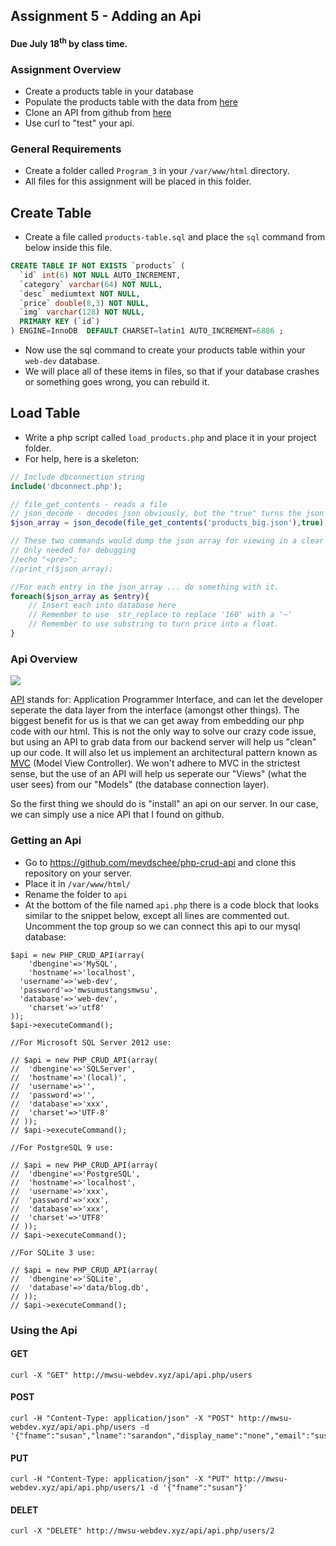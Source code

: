 ## Assignment 5 - Adding an Api
#### Due July 18<sup>th</sup> by class time.

### Assignment Overview

- Create a products table in your database
- Populate the products table with the data from [here](https://raw.githubusercontent.com/rugbyprof/Mwsu-Web-Dev/master/products_big.json)
- Clone an API from github from [here](https://github.com/mevdschee/php-crud-api)
- Use curl to "test" your api.

### General Requirements
- Create a folder called `Program_3` in your `/var/www/html` directory.
- All files for this assignment will be placed in this folder. 

## Create Table 

- Create a file called `products-table.sql` and place the `sql` command from below inside this file.

```sql
CREATE TABLE IF NOT EXISTS `products` (
  `id` int(6) NOT NULL AUTO_INCREMENT,
  `category` varchar(64) NOT NULL,
  `desc` mediumtext NOT NULL,
  `price` double(8,3) NOT NULL,
  `img` varchar(128) NOT NULL,
  PRIMARY KEY (`id`)
) ENGINE=InnoDB  DEFAULT CHARSET=latin1 AUTO_INCREMENT=6886 ;
```

- Now use the sql command to create your products table within your `web-dev` database.
- We will place all of these items in files, so that if your database crashes or something goes wrong, you can rebuild it.

## Load Table

- Write a php script called `load_products.php` and place it in your project folder.
- For help, here is a skeleton:

```php
// Include dbconnection string
include('dbconnect.php');

// file_get_contents - reads a file
// json_decode - decodes json obviously, but the "true" turns the json into an associative array.
$json_array = json_decode(file_get_contents('products_big.json'),true);

// These two commands would dump the json array for viewing in a clear manner.
// Only needed for debugging
//echo "<pre>";
//print_r($json_array);

//For each entry in the json_array ... do something with it.
foreach($json_array as $entry){
	// Insert each into database here
	// Remember to use  str_replace to replace '160' with a '~'
	// Remember to use substring to turn price into a float.
}
```


### Api Overview

![](http://f.cl.ly/items/1Z0l3P0a0L3a3v3h3T3C/api.png)

[API](https://en.wikipedia.org/wiki/Application_programming_interface) stands for: Application Programmer Interface, and can let the developer seperate the data layer from the interface (amongst other things). The biggest benefit for us is that we can get away from embedding our php code with our html. This is not the only way to solve our crazy code issue, but using an API to grab data from our backend server will help us "clean" up our code. It will also let us implement an architectural pattern known as [MVC](https://en.wikipedia.org/wiki/Model%E2%80%93view%E2%80%93controller) (Model View Controller). We won't adhere to MVC in the strictest sense, but the use of an API will help us seperate our "Views" (what the user sees) from our "Models" (the database connection layer).

So the first thing we should do is "install" an api on our server. In our case, we can simply use a nice API that I found on github.




### Getting an Api

- Go to https://github.com/mevdschee/php-crud-api and clone this repository on your server.
- Place it in `/var/www/html/`
- Rename the folder to `api`
- At the bottom of the file named `api.php` there is a code block that looks similar to the snippet below, except all lines are commented out. Uncomment the top group so we can connect this api to our mysql database:

```
$api = new PHP_CRUD_API(array(
	'dbengine'=>'MySQL',
	'hostname'=>'localhost',
  'username'=>'web-dev',
  'password'=>'mwsumustangsmwsu',
  'database'=>'web-dev',
	'charset'=>'utf8'
));
$api->executeCommand();

//For Microsoft SQL Server 2012 use:

// $api = new PHP_CRUD_API(array(
// 	'dbengine'=>'SQLServer',
// 	'hostname'=>'(local)',
// 	'username'=>'',
// 	'password'=>'',
// 	'database'=>'xxx',
// 	'charset'=>'UTF-8'
// ));
// $api->executeCommand();

//For PostgreSQL 9 use:

// $api = new PHP_CRUD_API(array(
// 	'dbengine'=>'PostgreSQL',
// 	'hostname'=>'localhost',
// 	'username'=>'xxx',
// 	'password'=>'xxx',
// 	'database'=>'xxx',
// 	'charset'=>'UTF8'
// ));
// $api->executeCommand();

//For SQLite 3 use:

// $api = new PHP_CRUD_API(array(
// 	'dbengine'=>'SQLite',
// 	'database'=>'data/blog.db',
// ));
// $api->executeCommand();
```

### Using the Api

#### GET
```
curl -X "GET" http://mwsu-webdev.xyz/api/api.php/users
```


#### POST
```
curl -H "Content-Type: application/json" -X "POST" http://mwsu-webdev.xyz/api/api.php/users -d '{"fname":"susan","lname":"sarandon","display_name":"none","email":"susan@radical.com","password":"a;lsdjf;alsdjf;alsdfja;sdjfasdjfasldkjf"}'
```

#### PUT
```
curl -H "Content-Type: application/json" -X "PUT" http://mwsu-webdev.xyz/api/api.php/users/1 -d '{"fname":"susan"}'
```

#### DELET
```
curl -X "DELETE" http://mwsu-webdev.xyz/api/api.php/users/2
```

